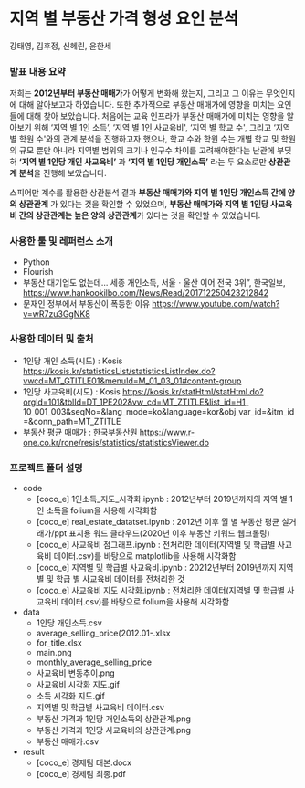 # 지역 별 부동산 가격 형성 요인 분석
강태영, 김후정, 신혜린, 윤한세

### 발표 내용 요약
저희는 **2012년부터 부동산 매매가**가 어떻게 변화해 왔는지, 그리고 그 이유는 무엇인지에 대해 알아보고자 하였습니다. 또한 추가적으로 부동산 매매가에 영향을 미치는 요인들에 대해 찾아 보았습니다. 처음에는 교육 인프라가  부동산 매매가에 미치는 영향을 알아보기 위해 ‘지역 별 1인 소득’, ‘지역 별 1인 사교육비', ‘지역 별 학교 수', 그리고 ‘지역 별 학원 수'와의 관계 분석을 진행하고자 했으나, 학교 수와 학원 수는 개별 학교 및 학원의 규모 뿐만 아니라 지역별 범위의 크기나 인구수 차이를 고려해야한다는 난관에 부딪혀 **‘지역 별 1인당 개인 사교육비’** 과 **‘지역 별 1인당 개인소득’** 라는 두 요소로만 **상관관계 분석**을 진행해 보았습니다.

스피어만 계수를 활용한 상관분석 결과 **부동산 매매가와 지역 별 1인당 개인소득 간에 양의 상관관계** 가 있다는 것을 확인할 수 있었으며, **부동산 매매가와 지역 별 1인당 사교육비 간의 상관관계는 높은 양의 상관관계**가 있다는 것을 확인할 수 있었습니다.


### 사용한 툴 및 레퍼런스 소개
* Python
* Flourish
* 부동산 대기업도 없는데… 세종 개인소득, 서울ㆍ울산 이어 전국 3위”, 한국일보,
https://www.hankookilbo.com/News/Read/201712250423212842
* 문재인 정부에서 부동산이 폭등한 이유 
https://www.youtube.com/watch?v=wR7zu3GgNK8


### 사용한 데이터 및 출처
* 1인당 개인 소득(시도) : Kosis
https://kosis.kr/statisticsList/statisticsListIndex.do?vwcd=MT_GTITLE01&menuId=M_01_03_01#content-group
* 1인당 사교육비(시도) : Kosis
https://kosis.kr/statHtml/statHtml.do?orgId=101&tblId=DT_1PE202&vw_cd=MT_ZTITLE&list_id=H1_
10_001_003&seqNo=&lang_mode=ko&language=kor&obj_var_id=&itm_id=&conn_path=MT_ZTITLE
* 부동산 평균 매매가 : 한국부동산원
https://www.r-one.co.kr/rone/resis/statistics/statisticsViewer.do



### 프로젝트 폴더 설명
* code
  - [coco_e] 1인소득_지도_시각화.ipynb : 2012년부터 2019년까지의 지역 별 1인 소득을 folium을 사용해 시각화함
  - [coco_e] real_estate_datatset.ipynb : 2012년 이후 월 별 부동산 평균 실거래가/ppt 표지용 워드 클라우드(2020년 이후 부동산 키워드 웹크롤링)
  - [coco_e] 사교육비 점그래프.ipynb : 전처리한 데이터(지역별 및 학급별 사교육비 데이터.csv)를 바탕으로 matplotlib을 사용해 시각화함
  - [coco_e] 지역별 및 학급별 사교육비.ipynb : 20212년부터 2019년까지 지역 별 및 학급 별 사교육비 데이터를 전처리한 것
  - [coco_e] 사교육비 지도 시각화.ipynb : 전처리한 데이터(지역별 및 학급별 사교육비 데이터.csv)를 바탕으로 folium을 사용해 시각화함
* data
  - 1인당 개인소득.csv
  - average_selling_price(2012.01-.xlsx
  - for_title.xlsx
  - main.png
  - monthly_average_selling_price
  - 사교육비 변동추이.png
  - 사교육비 시각화 지도.gif
  - 소득 시각화 지도.gif
  - 지역별 및 학급별 사교육비 데이터.csv
  - 부동산 가격과 1인당 개인소득의 상관관계.png
  - 부동산 가격과 1인당 사교육비의 상관관계.png
  - 부동산 매매가.csv
* result
  - [coco_e] 경제팀 대본.docx
  - [coco_e] 경제팀 최종.pdf

